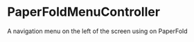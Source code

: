 PaperFoldMenuController
=======================

A navigation menu on the left of the screen using on PaperFold 